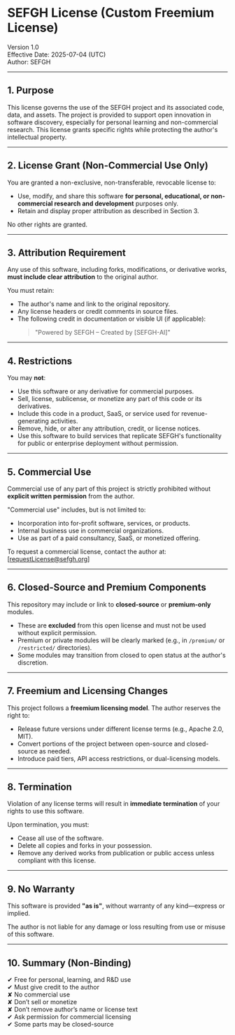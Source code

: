# SEFGH License (Custom Freemium License)

Version 1.0  
Effective Date: 2025-07-04 (UTC)  
Author: SEFGH

---

## 1. Purpose

This license governs the use of the SEFGH project and its associated code, data, and assets. The project is provided to support open innovation in software discovery, especially for personal learning and non-commercial research. This license grants specific rights while protecting the author's intellectual property.

---

## 2. License Grant (Non-Commercial Use Only)

You are granted a non-exclusive, non-transferable, revocable license to:

- Use, modify, and share this software **for personal, educational, or non-commercial research and development** purposes only.
- Retain and display proper attribution as described in Section 3.

No other rights are granted.

---

## 3. Attribution Requirement

Any use of this software, including forks, modifications, or derivative works, **must include clear attribution** to the original author.

You must retain:

- The author's name and link to the original repository.
- Any license headers or credit comments in source files.
- The following credit in documentation or visible UI (if applicable):  
  > "Powered by SEFGH – Created by [SEFGH-AI]"

---

## 4. Restrictions

You may **not**:

- Use this software or any derivative for commercial purposes.
- Sell, license, sublicense, or monetize any part of this code or its derivatives.
- Include this code in a product, SaaS, or service used for revenue-generating activities.
- Remove, hide, or alter any attribution, credit, or license notices.
- Use this software to build services that replicate SEFGH's functionality for public or enterprise deployment without permission.

---

## 5. Commercial Use

Commercial use of any part of this project is strictly prohibited without **explicit written permission** from the author.

"Commercial use" includes, but is not limited to:

- Incorporation into for-profit software, services, or products.
- Internal business use in commercial organizations.
- Use as part of a paid consultancy, SaaS, or monetized offering.

To request a commercial license, contact the author at: [requestLicense@sefgh.org]

---

## 6. Closed-Source and Premium Components

This repository may include or link to **closed-source** or **premium-only** modules.

- These are **excluded** from this open license and must not be used without explicit permission.
- Premium or private modules will be clearly marked (e.g., in `/premium/` or `/restricted/` directories).
- Some modules may transition from closed to open status at the author's discretion.

---

## 7. Freemium and Licensing Changes

This project follows a **freemium licensing model**. The author reserves the right to:

- Release future versions under different license terms (e.g., Apache 2.0, MIT).
- Convert portions of the project between open-source and closed-source as needed.
- Introduce paid tiers, API access restrictions, or dual-licensing models.

---

## 8. Termination

Violation of any license terms will result in **immediate termination** of your rights to use this software.

Upon termination, you must:

- Cease all use of the software.
- Delete all copies and forks in your possession.
- Remove any derived works from publication or public access unless compliant with this license.

---

## 9. No Warranty

This software is provided **"as is"**, without warranty of any kind—express or implied.

The author is not liable for any damage or loss resulting from use or misuse of this software.

---

## 10. Summary (Non-Binding)

✔ Free for personal, learning, and R&D use  
✔ Must give credit to the author  
✘ No commercial use  
✘ Don’t sell or monetize  
✘ Don’t remove author’s name or license text  
✔ Ask permission for commercial licensing  
✔ Some parts may be closed-source  
